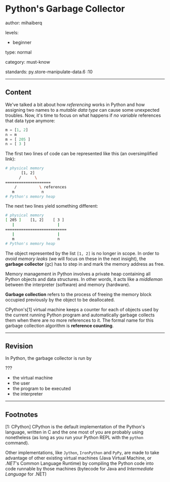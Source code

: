 # Python's Garbage Collector
author: mihaiberq

levels:

  - beginner

type: normal

category: must-know

standards:
  py.store-manipulate-data.6 :10

---
## Content

We've talked a bit about how *referencing* works in Python and how assigning two names to a *mutable data type* can cause some unexpected troubles. Now, it's time to focus on what happens if *no variable* references that data type anymore:
```python
m = [1, 2]
n = m
m = [ 205 ]
n = [ 3 ]
```
The first two lines of code can be represented like this (an oversimplified link):
```bash
# physical memory
       [1, 2]
      /      \
====================
    /          \ references
   m            n
# Python's memory heap
```
The next two lines yield something different:
```bash
# physical memory
[ 205 ]    [1, 2]    [ 3 ]
   |                   |
===========================
   |                   |
   m                   n
# Python's memory heap
```
The object represented by the list `[1, 2]` is no longer in scope. In order to *avoid memory leaks* (we will focus on these in the next insight), the **garbage collector** (gc) has to step in and mark the memory address as free.

Memory management in Python involves a private heap containing all Python objects and data structures. In other words, it acts like a *middleman* between the interpreter (software) and memory (hardware).

**Garbage collection** refers to the process of freeing the memory block occupied previously by the object to be deallocated.  

CPython's[1] virtual machine keeps a counter for each of objects used by the current running Python program and automatically garbage collects them when there are no more references to it. The formal name for this garbage collection algorithm is **reference counting**.


---
## Revision

In Python, the garbage collector is run by

???

* the virtual machine
* the user
* the program to be executed
* the interpreter

---
## Footnotes

[1: CPython]
CPython is the default implementation of the Python's language, written in C and the one most of you are probably using nonetheless (as long as you run your Python REPL with the `python` command).

Other implementations, like `Jython`, `IronPython` and `PyPy`, are made to take advantage of other existing virtual machines (Java Virtual Machine, or *.NET*'s Common Language Runtime) by compiling the Python code into code runnable by those machines (bytecode for Java and *Intermediate Language* for .NET)
